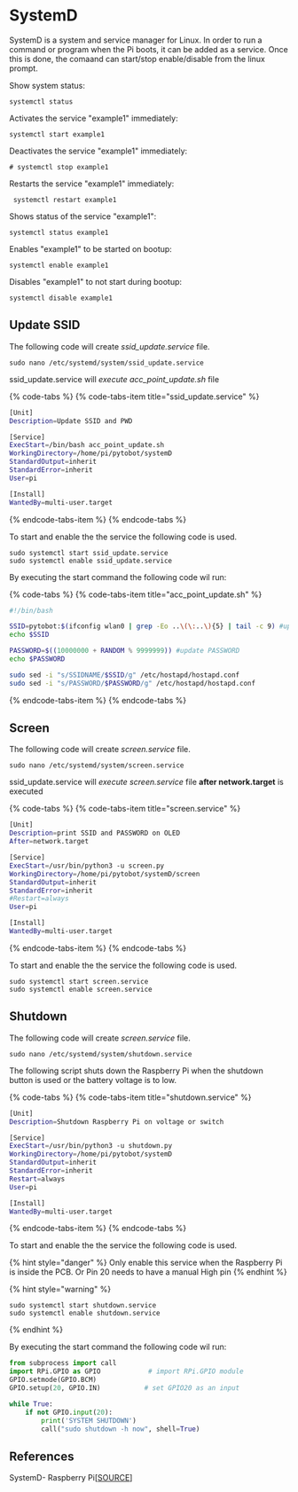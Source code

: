 # SystemD

SystemD is a system and service manager for Linux. In order to run a command or program  when the Pi boots, it can be added as a service. Once this is done, the comaand can start/stop enable/disable from the linux prompt.

Show system status: 

```text
systemctl status
```

Activates the service "example1" immediately: 

```text
systemctl start example1
```

Deactivates the service "example1" immediately: 

```text
# systemctl stop example1
```

Restarts the service "example1" immediately: 

```text
 systemctl restart example1
```

Shows status of the service "example1": 

```text
systemctl status example1
```

Enables "example1" to be started on bootup: 

```text
systemctl enable example1
```

Disables "example1" to not start during bootup: 

```text
systemctl disable example1
```

## Update SSID

The following code will create _ssid\_update.service_ file.

```text
sudo nano /etc/systemd/system/ssid_update.service
```

ssid\_update.service will _execute acc\_point\_update.sh_ file

{% code-tabs %}
{% code-tabs-item title="ssid\_update.service" %}
```bash
[Unit]
Description=Update SSID and PWD

[Service]
ExecStart=/bin/bash acc_point_update.sh
WorkingDirectory=/home/pi/pytobot/systemD
StandardOutput=inherit
StandardError=inherit
User=pi

[Install]
WantedBy=multi-user.target
```
{% endcode-tabs-item %}
{% endcode-tabs %}

To start and enable the the service the following code is used.

```text
sudo systemctl start ssid_update.service
sudo systemctl enable ssid_update.service
```

By executing the start command the following code wil run:

{% code-tabs %}
{% code-tabs-item title="acc\_point\_update.sh" %}
```bash
#!/bin/bash

SSID=pytobot:$(ifconfig wlan0 | grep -Eo ..\(\:..\){5} | tail -c 9) #update SSID 
echo $SSID

PASSWORD=$((10000000 + RANDOM % 9999999)) #update PASSWORD
echo $PASSWORD

sudo sed -i "s/SSIDNAME/$SSID/g" /etc/hostapd/hostapd.conf
sudo sed -i "s/PASSWORD/$PASSWORD/g" /etc/hostapd/hostapd.conf

```
{% endcode-tabs-item %}
{% endcode-tabs %}

## Screen

The following code will create _screen.service_ file.

```text
sudo nano /etc/systemd/system/screen.service
```

ssid\_update.service will _execute screen.service_ file **after network.target** is executed

{% code-tabs %}
{% code-tabs-item title="screen.service" %}
```bash
[Unit]
Description=print SSID and PASSWORD on OLED 
After=network.target

[Service]
ExecStart=/usr/bin/python3 -u screen.py
WorkingDirectory=/home/pi/pytobot/systemD/screen
StandardOutput=inherit
StandardError=inherit
#Restart=always
User=pi

[Install]
WantedBy=multi-user.target
```
{% endcode-tabs-item %}
{% endcode-tabs %}

To start and enable the the service the following code is used.

```text
sudo systemctl start screen.service
sudo systemctl enable screen.service
```

## Shutdown

The following code will create _screen.service_ file.

```text
sudo nano /etc/systemd/system/shutdown.service
```

The following script shuts down the Raspberry Pi when the shutdown button is used or the battery voltage is to low. 

{% code-tabs %}
{% code-tabs-item title="shutdown.service" %}
```bash
[Unit]
Description=Shutdown Raspberry Pi on voltage or switch 

[Service]
ExecStart=/usr/bin/python3 -u shutdown.py
WorkingDirectory=/home/pi/pytobot/systemD
StandardOutput=inherit
StandardError=inherit
Restart=always
User=pi

[Install]
WantedBy=multi-user.target
```
{% endcode-tabs-item %}
{% endcode-tabs %}

To start and enable the the service the following code is used.

{% hint style="danger" %}
Only enable this service when the Raspberry Pi is inside the PCB. Or Pin 20 needs to have a manual High pin
{% endhint %}

{% hint style="warning" %}
```text
sudo systemctl start shutdown.service
sudo systemctl enable shutdown.service
```
{% endhint %}

By executing the start command the following code wil run:

```python
from subprocess import call
import RPi.GPIO as GPIO            # import RPi.GPIO module
GPIO.setmode(GPIO.BCM)
GPIO.setup(20, GPIO.IN)           # set GPIO20 as an input

while True:
    if not GPIO.input(20):
        print('SYSTEM SHUTDOWN')
        call("sudo shutdown -h now", shell=True)
```

## References

SystemD- Raspberry Pi\[[SOURCE](https://www.raspberrypi.org/documentation/linux/usage/systemd.md)\]


